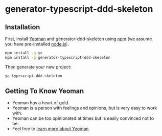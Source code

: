 # generator-typescript-ddd-skeleton

## Installation

First, install [Yeoman](http://yeoman.io) and generator-ddd-skeleton using [npm](https://www.npmjs.com/) (we assume you have pre-installed [node.js](https://nodejs.org/)).

```bash
npm install -g yo
npm install -g generator-typescript-ddd-skeleton
```

Then generate your new project:

```bash
yo typescript-ddd-skeleton
```

## Getting To Know Yeoman

 * Yeoman has a heart of gold.
 * Yeoman is a person with feelings and opinions, but is very easy to work with.
 * Yeoman can be too opinionated at times but is easily convinced not to be.
 * Feel free to [learn more about Yeoman](http://yeoman.io/).
